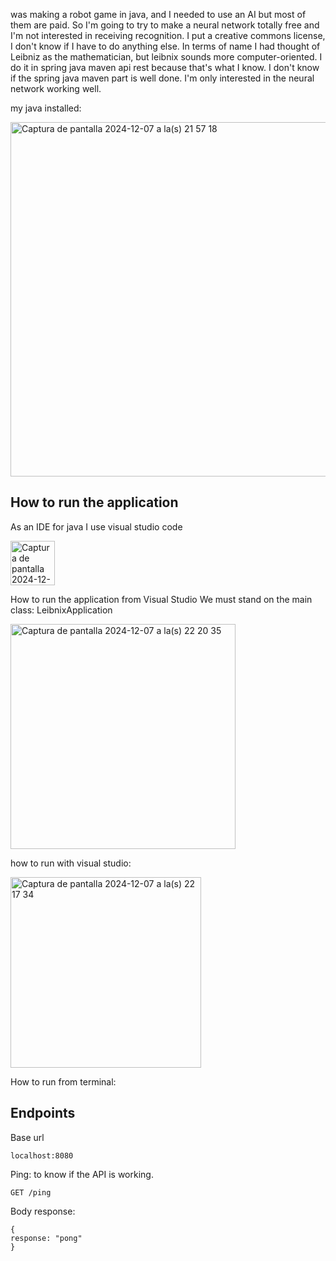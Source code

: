  was making a robot game in java, and I needed to use an AI but most of them are paid.
 So I'm going to try to make a neural network totally free and I'm not interested in receiving recognition. 
 I put a creative commons license, I don't know if I have to do anything else. 
 In terms of name I had thought of Leibniz as the mathematician, but leibnix sounds more computer-oriented. 
 I do it in spring java maven api rest because that's what I know.
 I don't know if the spring java maven part is well done.
 I'm only interested in the neural network working well.


my java installed:


<img width="567" alt="Captura de pantalla 2024-12-07 a la(s) 21 57 18" src="https://github.com/user-attachments/assets/bde0b3dc-44de-48aa-8514-e8af4aba1014">


## How to run the application


As an IDE for java I use visual studio code


<img width="71" alt="Captura de pantalla 2024-12-07 a la(s) 22 25 37" src="https://github.com/user-attachments/assets/bf9eab6c-4857-4331-a1e7-d7f4ae120235">


How to run the application from Visual Studio
We must stand on the main class: LeibnixApplication

<img width="360" alt="Captura de pantalla 2024-12-07 a la(s) 22 20 35" src="https://github.com/user-attachments/assets/4608f56c-4556-492b-8f4d-fc27f8bda2de">


how to run with visual studio:


<img width="305" alt="Captura de pantalla 2024-12-07 a la(s) 22 17 34" src="https://github.com/user-attachments/assets/39de8ac9-1d11-473b-a65b-35b403b83838">

How to run from terminal:



## Endpoints


Base url
 ```
localhost:8080
 ```

Ping: to know if the API is working.
 ```
GET /ping
 ```


Body response:
 ```
{
response: "pong"
}
 ```
